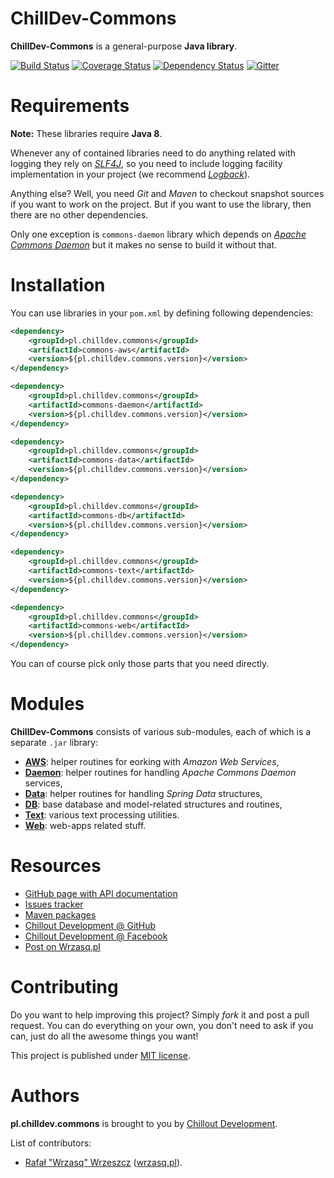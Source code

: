 <!---
# This file is part of the ChillDev-Commons.
#
# @license http://mit-license.org/ The MIT license
# @copyright 2014 - 2017 © by Rafał Wrzeszcz - Wrzasq.pl.
-->

# ChillDev-Commons

**ChillDev-Commons** is a general-purpose **Java library**.

[![Build Status](https://travis-ci.org/chilloutdevelopment/pl.chilldev.commons.svg)](https://travis-ci.org/chilloutdevelopment/pl.chilldev.commons)
[![Coverage Status](https://coveralls.io/repos/chilloutdevelopment/pl.chilldev.commons/badge.png?branch=develop)](https://coveralls.io/r/chilloutdevelopment/pl.chilldev.commons)
[![Dependency Status](https://www.versioneye.com/user/projects/55e2bf35c6d8f2001d000332/badge.svg?style=flat)](https://www.versioneye.com/user/projects/55e2bf35c6d8f2001d000332)
[![Gitter](https://badges.gitter.im/Join%20Chat.svg)](https://gitter.im/chilloutdevelopment/pl.chilldev.commons)

# Requirements

**Note:** These libraries require **Java 8**.

Whenever any of contained libraries need to do anything related with logging they rely on [*SLF4J*](http://www.slf4j.org/), so you need to include logging facility implementation in your project (we recommend [*Logback*](http://logback.qos.ch/)).

Anything else? Well, you need *Git* and *Maven* to checkout snapshot sources if you want to work on the project. But if you want to use the library, then there are no other dependencies.

Only one exception is `commons-daemon` library which depends on [*Apache Commons Daemon*](http://commons.apache.org/proper/commons-daemon/) but it makes no sense to build it without that.

# Installation

You can use libraries in your `pom.xml` by defining following dependencies:

```xml
<dependency>
    <groupId>pl.chilldev.commons</groupId>
    <artifactId>commons-aws</artifactId>
    <version>${pl.chilldev.commons.version}</version>
</dependency>

<dependency>
    <groupId>pl.chilldev.commons</groupId>
    <artifactId>commons-daemon</artifactId>
    <version>${pl.chilldev.commons.version}</version>
</dependency>

<dependency>
    <groupId>pl.chilldev.commons</groupId>
    <artifactId>commons-data</artifactId>
    <version>${pl.chilldev.commons.version}</version>
</dependency>

<dependency>
    <groupId>pl.chilldev.commons</groupId>
    <artifactId>commons-db</artifactId>
    <version>${pl.chilldev.commons.version}</version>
</dependency>

<dependency>
    <groupId>pl.chilldev.commons</groupId>
    <artifactId>commons-text</artifactId>
    <version>${pl.chilldev.commons.version}</version>
</dependency>

<dependency>
    <groupId>pl.chilldev.commons</groupId>
    <artifactId>commons-web</artifactId>
    <version>${pl.chilldev.commons.version}</version>
</dependency>
```

You can of course pick only those parts that you need directly.

# Modules

**ChillDev-Commons** consists of various sub-modules, each of which is a separate `.jar` library:

-   [**AWS**](http://chilloutdevelopment.github.io/pl.chilldev.commons/commons-aws/): helper routines for eorking with *Amazon Web Services*,
-   [**Daemon**](http://chilloutdevelopment.github.io/pl.chilldev.commons/commons-daemon/): helper routines for handling *Apache Commons Daemon* services,
-   [**Data**](http://chilloutdevelopment.github.io/pl.chilldev.commons/commons-data/): helper routines for handling *Spring Data* structures,
-   [**DB**](http://chilloutdevelopment.github.io/pl.chilldev.commons/commons-db/): base database and model-related structures and routines,
-   [**Text**](http://chilloutdevelopment.github.io/pl.chilldev.commons/commons-text/): various text processing utilities.
-   [**Web**](http://chilloutdevelopment.github.io/pl.chilldev.commons/commons-web/): web-apps related stuff.

# Resources

-   [GitHub page with API documentation](http://chilloutdevelopment.github.io/pl.chilldev.commons)
-   [Issues tracker](https://github.com/chilloutdevelopment/pl.chilldev.commons/issues)
-   [Maven packages](http://search.maven.org/#search%7Cga%7C1%7Cg%3A%22pl.chilldev.commons%22)
-   [Chillout Development @ GitHub](https://github.com/chilloutdevelopment)
-   [Chillout Development @ Facebook](http://www.facebook.com/chilldev)
-   [Post on Wrzasq.pl](http://wrzasq.pl/blog/chilldev-commons-java-library.html)

# Contributing

Do you want to help improving this project? Simply *fork* it and post a pull request. You can do everything on your own, you don't need to ask if you can, just do all the awesome things you want!

This project is published under [MIT license](https://github.com/chilloutdevelopment/pl.chilldev.commons/tree/master/LICENSE).

# Authors

**pl.chilldev.commons** is brought to you by [Chillout Development](http://chilldev.pl).

List of contributors:

-   [Rafał "Wrzasq" Wrzeszcz](https://github.com/rafalwrzeszcz) ([wrzasq.pl](http://wrzasq.pl)).
